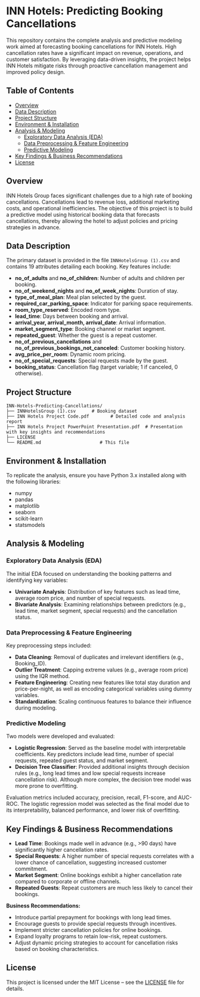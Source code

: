 # INN Hotels: Predicting Booking Cancellations
This repository contains the complete analysis and predictive modeling work aimed at forecasting booking cancellations for INN Hotels. High cancellation rates have a significant impact on revenue, operations, and customer satisfaction. By leveraging data-driven insights, the project helps INN Hotels mitigate risks through proactive cancellation management and improved policy design.

## Table of Contents

- [Overview](#overview)
- [Data Description](#data-description)
- [Project Structure](#project-structure)
- [Environment & Installation](#environment--installation)
- [Analysis & Modeling](#analysis--modeling)
  - [Exploratory Data Analysis (EDA)](#exploratory-data-analysis-eda)
  - [Data Preprocessing & Feature Engineering](#data-preprocessing--feature-engineering)
  - [Predictive Modeling](#predictive-modeling)
- [Key Findings & Business Recommendations](#key-findings--business-recommendations)
- [License](#license)

## Overview

INN Hotels Group faces significant challenges due to a high rate of booking cancellations. Cancellations lead to revenue loss, additional marketing costs, and operational inefficiencies. The objective of this project is to build a predictive model using historical booking data that forecasts cancellations, thereby allowing the hotel to adjust policies and pricing strategies in advance.

## Data Description

The primary dataset is provided in the file `INNHotelsGroup (1).csv` and contains 19 attributes detailing each booking. Key features include:

- **no_of_adults** and **no_of_children**: Number of adults and children per booking.
- **no_of_weekend_nights** and **no_of_week_nights**: Duration of stay.
- **type_of_meal_plan**: Meal plan selected by the guest.
- **required_car_parking_space**: Indicator for parking space requirements.
- **room_type_reserved**: Encoded room type.
- **lead_time**: Days between booking and arrival.
- **arrival_year, arrival_month, arrival_date**: Arrival information.
- **market_segment_type**: Booking channel or market segment.
- **repeated_guest**: Whether the guest is a repeat customer.
- **no_of_previous_cancellations** and **no_of_previous_bookings_not_canceled**: Customer booking history.
- **avg_price_per_room**: Dynamic room pricing.
- **no_of_special_requests**: Special requests made by the guest.
- **booking_status**: Cancellation flag (target variable; 1 if canceled, 0 otherwise).

## Project Structure

```
INN-Hotels-Predicting-Cancellations/
├── INNHotelsGroup (1).csv      # Booking dataset
├── INN Hotels Project Code.pdf        # Detailed code and analysis report
├── INN Hotels Project PowerPoint Presentation.pdf  # Presentation with key insights and recommendations
├── LICENSE
└── README.md                      # This file
```

## Environment & Installation

To replicate the analysis, ensure you have Python 3.x installed along with the following libraries:
- numpy
- pandas
- matplotlib
- seaborn
- scikit-learn
- statsmodels

## Analysis & Modeling

### Exploratory Data Analysis (EDA)

The initial EDA focused on understanding the booking patterns and identifying key variables:
- **Univariate Analysis**: Distribution of key features such as lead time, average room price, and number of special requests.
- **Bivariate Analysis**: Examining relationships between predictors (e.g., lead time, market segment, special requests) and the cancellation status.

### Data Preprocessing & Feature Engineering

Key preprocessing steps included:
- **Data Cleaning**: Removal of duplicates and irrelevant identifiers (e.g., Booking_ID).
- **Outlier Treatment**: Capping extreme values (e.g., average room price) using the IQR method.
- **Feature Engineering**: Creating new features like total stay duration and price-per-night, as well as encoding categorical variables using dummy variables.
- **Standardization**: Scaling continuous features to balance their influence during modeling.

### Predictive Modeling

Two models were developed and evaluated:
- **Logistic Regression**: Served as the baseline model with interpretable coefficients. Key predictors include lead time, number of special requests, repeated guest status, and market segment.
- **Decision Tree Classifier**: Provided additional insights through decision rules (e.g., long lead times and low special requests increase cancellation risk). Although more complex, the decision tree model was more prone to overfitting.

Evaluation metrics included accuracy, precision, recall, F1-score, and AUC-ROC. The logistic regression model was selected as the final model due to its interpretability, balanced performance, and lower risk of overfitting.

## Key Findings & Business Recommendations

- **Lead Time**: Bookings made well in advance (e.g., >90 days) have significantly higher cancellation rates.
- **Special Requests**: A higher number of special requests correlates with a lower chance of cancellation, suggesting increased customer commitment.
- **Market Segment**: Online bookings exhibit a higher cancellation rate compared to corporate or offline channels.
- **Repeated Guests**: Repeat customers are much less likely to cancel their bookings.

**Business Recommendations:**
- Introduce partial prepayment for bookings with long lead times.
- Encourage guests to provide special requests through incentives.
- Implement stricter cancellation policies for online bookings.
- Expand loyalty programs to retain low-risk, repeat customers.
- Adjust dynamic pricing strategies to account for cancellation risks based on booking characteristics.

## License

This project is licensed under the MIT License – see the [LICENSE](./LICENSE) file for details.
